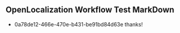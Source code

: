 ## OpenLocalization Workflow Test MarkDown
* 0a78de12-466e-470e-b431-be91bd84d63e thanks!

<!--HONumber=Aug16_HO4-->


